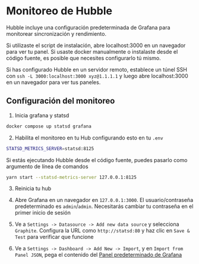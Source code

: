 # Monitoreo de Hubble

Hubble incluye una configuración predeterminada de Grafana para monitorear sincronización y rendimiento.

Si utilizaste el script de instalación, abre localhost:3000 en un navegador para ver tu panel. Si usaste docker manualmente o instalaste desde el código fuente, es posible que necesites configurarlo tú mismo.

Si has configurado Hubble en un servidor remoto, establece un túnel SSH con `ssh -L 3000:localhost:3000 xyz@1.1.1.1` y luego abre localhost:3000 en un navegador para ver tus paneles.

## Configuración del monitoreo

1. Inicia grafana y statsd

```bash
docker compose up statsd grafana
```

2. Habilita el monitoreo en tu Hub configurando esto en tu `.env`

```bash
STATSD_METRICS_SERVER=statsd:8125
```

Si estás ejecutando Hubble desde el código fuente, puedes pasarlo como argumento de línea de comandos

```bash
yarn start --statsd-metrics-server 127.0.0.1:8125
```

3. Reinicia tu hub

4. Abre Grafana en un navegador en `127.0.0.1:3000`. El usuario/contraseña predeterminado es `admin`/`admin`. Necesitarás cambiar tu contraseña en el primer inicio de sesión

5. Ve a `Settings -> Datasource -> Add new data source` y selecciona `Graphite`. Configura la URL como `http://statsd:80` y haz clic en `Save & Test` para verificar que funcione

6. Ve a `Settings -> Dashboard -> Add New -> Import`, y en `Import from Panel JSON`, pega el contenido del [Panel predeterminado de Grafana](https://github.com/farcasterxyz/hub-monorepo/blob/main/apps/hubble/grafana/grafana-dashboard.json)
